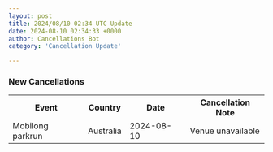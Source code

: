 ```yaml
---
layout: post
title: 2024/08/10 02:34 UTC Update
date: 2024-08-10 02:34:33 +0000
author: Cancellations Bot
category: 'Cancellation Update'

---
```


<h3>New Cancellations</h3>
<div class='hscrollable'>
<table style='width: 100%'>
    <tr>
        <th>Event</th>
        <th>Country</th>
        <th>Date</th>
        <th>Cancellation Note</th>
    </tr>
    <tr>
        <td>Mobilong parkrun</td>
        <td>Australia</td>
        <td>2024-08-10</td>
        <td>Venue unavailable</td>
    </tr>
</table>
</div>
